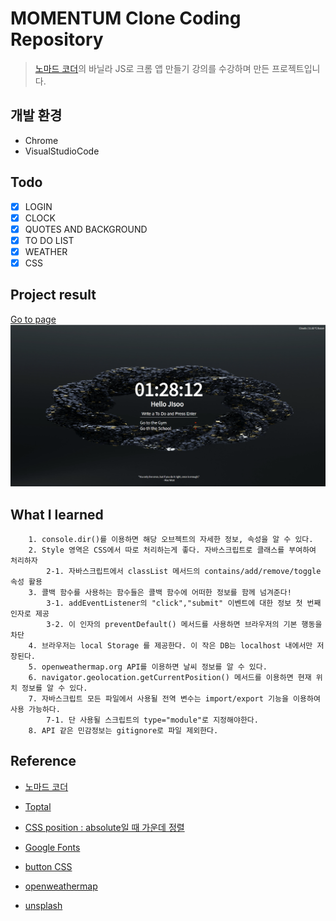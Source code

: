 # MOMENTUM Clone Coding Repository
> [노마드 코더](https://nomadcoders.co/)의 바닐라 JS로 크롬 앱 만들기 강의를 수강하며 만든 프로젝트입니다.

## 개발 환경
- Chrome
- VisualStudioCode

## Todo
- [x] LOGIN 
- [x] CLOCK
- [x] QUOTES AND BACKGROUND
- [x] TO DO LIST
- [x] WEATHER
- [x] CSS

## Project result
<a href="https://jisooovo.github.io/Momentum/">Go to page</a>
<img src="intro.PNG">

## What I learned

        1. console.dir()를 이용하면 해당 오브젝트의 자세한 정보, 속성을 알 수 있다.
        2. Style 영역은 CSS에서 따로 처리하는게 좋다. 자바스크립트로 클래스를 부여하여 처리하자
            2-1. 자바스크립트에서 classList 메서드의 contains/add/remove/toggle 속성 활용
        3. 콜백 함수를 사용하는 함수들은 콜백 함수에 어떠한 정보를 함께 넘겨준다!
            3-1. addEventListener의 "click","submit" 이벤트에 대한 정보 첫 번째 인자로 제공
            3-2. 이 인자의 preventDefault() 메서드를 사용하면 브라우저의 기본 행동을 차단
        4. 브라우저는 local Storage 를 제공한다. 이 작은 DB는 localhost 내에서만 저장된다.
        5. openweathermap.org API를 이용하면 날씨 정보를 알 수 있다.
        6. navigator.geolocation.getCurrentPosition() 메서드를 이용하면 현재 위치 정보를 알 수 있다.
        7. 자바스크립트 모든 파일에서 사용될 전역 변수는 import/export 기능을 이용하여 사용 가능하다.
            7-1. 단 사용될 스크립트의 type="module"로 지정해야한다.
        8. API 같은 민감정보는 gitignore로 파일 제외한다.

## Reference
- [노마드 코더](https://nomadcoders.co/)

- [Toptal](https://www.toptal.com/developers/gitignore) 

- [CSS position : absolute일 때 가운데 정렬](https://velog.io/@sklove96/css-absolute-%EC%9D%BC-%EB%95%8C-%EA%B0%80%EC%9A%B4%EB%8D%B0-%EC%A0%95%EB%A0%AC-%EB%B0%A9%EB%B2%95)

- [Google Fonts](https://fonts.google.com)

- [button CSS](https://getcssscan.com/css-buttons-examples)

- [openweathermap](https://openweathermap.org/)

- [unsplash](https://unsplash.com/)
